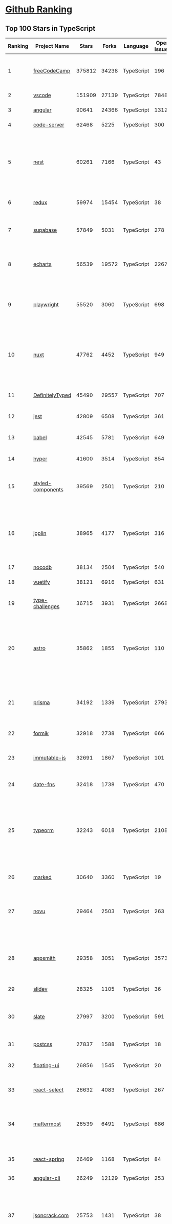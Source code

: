 [Github Ranking](../README.md)
==========

## Top 100 Stars in TypeScript

| Ranking | Project Name | Stars | Forks | Language | Open Issues | Description | Last Commit |
| ------- | ------------ | ----- | ----- | -------- | ----------- | ----------- | ----------- |
| 1 | [freeCodeCamp](https://github.com/freeCodeCamp/freeCodeCamp) | 375812 | 34238 | TypeScript | 196 | freeCodeCamp.org's open-source codebase and curriculum. Learn to code for free. | 2023-10-12T08:50:29Z |
| 2 | [vscode](https://github.com/microsoft/vscode) | 151909 | 27139 | TypeScript | 7848 | Visual Studio Code | 2023-10-12T09:03:54Z |
| 3 | [angular](https://github.com/angular/angular) | 90641 | 24366 | TypeScript | 1312 | The modern web developer’s platform | 2023-10-12T01:25:26Z |
| 4 | [code-server](https://github.com/coder/code-server) | 62468 | 5225 | TypeScript | 300 | VS Code in the browser | 2023-10-12T01:19:45Z |
| 5 | [nest](https://github.com/nestjs/nest) | 60261 | 7166 | TypeScript | 43 | A progressive Node.js framework for building efficient, scalable, and enterprise-grade server-side applications with TypeScript/JavaScript 🚀 | 2023-10-11T17:39:35Z |
| 6 | [redux](https://github.com/reduxjs/redux) | 59974 | 15454 | TypeScript | 38 | Predictable state container for JavaScript apps | 2023-09-20T13:30:59Z |
| 7 | [supabase](https://github.com/supabase/supabase) | 57849 | 5031 | TypeScript | 278 | The open source Firebase alternative. Follow to stay updated about our public Beta. | 2023-10-12T08:56:19Z |
| 8 | [echarts](https://github.com/apache/echarts) | 56539 | 19572 | TypeScript | 2267 | Apache ECharts is a powerful, interactive charting and data visualization library for browser | 2023-10-12T08:57:23Z |
| 9 | [playwright](https://github.com/microsoft/playwright) | 55520 | 3060 | TypeScript | 698 | Playwright is a framework for Web Testing and Automation. It allows testing Chromium, Firefox and WebKit with a single API.  | 2023-10-12T08:07:47Z |
| 10 | [nuxt](https://github.com/nuxt/nuxt) | 47762 | 4452 | TypeScript | 949 | Nuxt is an intuitive and extendable way to create type-safe, performant and production-grade full-stack web apps and websites with Vue 3. | 2023-10-12T08:33:38Z |
| 11 | [DefinitelyTyped](https://github.com/DefinitelyTyped/DefinitelyTyped) | 45490 | 29557 | TypeScript | 707 | The repository for high quality TypeScript type definitions. | 2023-10-12T08:56:15Z |
| 12 | [jest](https://github.com/jestjs/jest) | 42809 | 6508 | TypeScript | 361 | Delightful JavaScript Testing. | 2023-10-12T07:24:35Z |
| 13 | [babel](https://github.com/babel/babel) | 42545 | 5781 | TypeScript | 649 | 🐠 Babel is a compiler for writing next generation JavaScript. | 2023-10-12T08:05:20Z |
| 14 | [hyper](https://github.com/vercel/hyper) | 41600 | 3514 | TypeScript | 854 | A terminal built on web technologies | 2023-10-09T11:31:59Z |
| 15 | [styled-components](https://github.com/styled-components/styled-components) | 39569 | 2501 | TypeScript | 210 | Visual primitives for the component age. Use the best bits of ES6 and CSS to style your apps without stress 💅 | 2023-10-11T20:14:11Z |
| 16 | [joplin](https://github.com/laurent22/joplin) | 38965 | 4177 | TypeScript | 316 | Joplin - the secure note taking and to-do app with synchronisation capabilities for Windows, macOS, Linux, Android and iOS. | 2023-10-12T06:21:18Z |
| 17 | [nocodb](https://github.com/nocodb/nocodb) | 38134 | 2504 | TypeScript | 540 | 🔥 🔥 🔥 Open Source Airtable Alternative | 2023-10-12T06:42:50Z |
| 18 | [vuetify](https://github.com/vuetifyjs/vuetify) | 38121 | 6916 | TypeScript | 631 | 🐉 Vue Component Framework | 2023-10-12T07:38:12Z |
| 19 | [type-challenges](https://github.com/type-challenges/type-challenges) | 36715 | 3931 | TypeScript | 26687 | Collection of TypeScript type challenges with online judge | 2023-10-03T10:31:08Z |
| 20 | [astro](https://github.com/withastro/astro) | 35862 | 1855 | TypeScript | 110 | The web framework that scales with you — Build fast content sites, powerful web applications, dynamic server APIs, and everything in-between ⭐️ Star to support our work! | 2023-10-12T02:55:06Z |
| 21 | [prisma](https://github.com/prisma/prisma) | 34192 | 1339 | TypeScript | 2793 | Next-generation ORM for Node.js & TypeScript \| PostgreSQL, MySQL, MariaDB, SQL Server, SQLite, MongoDB and CockroachDB | 2023-10-12T07:19:31Z |
| 22 | [formik](https://github.com/jaredpalmer/formik) | 32918 | 2738 | TypeScript | 666 | Build forms in React, without the tears 😭  | 2023-10-04T17:29:08Z |
| 23 | [immutable-js](https://github.com/immutable-js/immutable-js) | 32691 | 1867 | TypeScript | 101 | Immutable persistent data collections for Javascript which increase efficiency and simplicity. | 2023-10-04T17:55:46Z |
| 24 | [date-fns](https://github.com/date-fns/date-fns) | 32418 | 1738 | TypeScript | 470 | ⏳ Modern JavaScript date utility library ⌛️ | 2023-10-10T20:00:41Z |
| 25 | [typeorm](https://github.com/typeorm/typeorm) | 32243 | 6018 | TypeScript | 2108 | ORM for TypeScript and JavaScript. Supports MySQL, PostgreSQL, MariaDB, SQLite, MS SQL Server, Oracle, SAP Hana, WebSQL databases. Works in NodeJS, Browser, Ionic, Cordova and Electron platforms. | 2023-10-11T14:38:17Z |
| 26 | [marked](https://github.com/markedjs/marked) | 30640 | 3360 | TypeScript | 19 | A markdown parser and compiler. Built for speed. | 2023-10-11T20:28:50Z |
| 27 | [novu](https://github.com/novuhq/novu) | 29464 | 2503 | TypeScript | 263 | 🔥 The open-source notification infrastructure with fully functional embedded notification center 🚀🚀🚀 | 2023-10-12T08:33:29Z |
| 28 | [appsmith](https://github.com/appsmithorg/appsmith) | 29358 | 3051 | TypeScript | 3573 | Platform to build admin panels, internal tools, and dashboards. Integrates with 15+ databases and any API. | 2023-10-12T08:29:20Z |
| 29 | [slidev](https://github.com/slidevjs/slidev) | 28325 | 1105 | TypeScript | 36 | Presentation Slides for Developers | 2023-10-08T12:20:45Z |
| 30 | [slate](https://github.com/ianstormtaylor/slate) | 27997 | 3200 | TypeScript | 591 | A completely customizable framework for building rich text editors. (Currently in beta.) | 2023-10-04T13:15:59Z |
| 31 | [postcss](https://github.com/postcss/postcss) | 27837 | 1588 | TypeScript | 18 | Transforming styles with JS plugins | 2023-10-10T15:16:08Z |
| 32 | [floating-ui](https://github.com/floating-ui/floating-ui) | 26856 | 1545 | TypeScript | 20 | A JavaScript library to position floating elements and create interactions for them. | 2023-10-09T16:16:51Z |
| 33 | [react-select](https://github.com/JedWatson/react-select) | 26632 | 4083 | TypeScript | 267 | The Select Component for React.js | 2023-10-10T16:55:17Z |
| 34 | [mattermost](https://github.com/mattermost/mattermost) | 26539 | 6491 | TypeScript | 686 | Mattermost is an open source platform for secure collaboration across the entire software development lifecycle.. | 2023-10-12T08:38:47Z |
| 35 | [react-spring](https://github.com/pmndrs/react-spring) | 26469 | 1168 | TypeScript | 84 | ✌️ A spring physics based React animation library | 2023-10-12T07:39:57Z |
| 36 | [angular-cli](https://github.com/angular/angular-cli) | 26249 | 12129 | TypeScript | 253 | CLI tool for Angular | 2023-10-12T08:40:52Z |
| 37 | [jsoncrack.com](https://github.com/AykutSarac/jsoncrack.com) | 25753 | 1431 | TypeScript | 38 | ✨ Innovative and open-source visualization application that transforms various data formats, such as JSON, YAML, XML, CSV and more, into interactive graphs. | 2023-10-09T08:10:53Z |
| 38 | [remix](https://github.com/remix-run/remix) | 24840 | 2056 | TypeScript | 104 | Build Better Websites. Create modern, resilient user experiences with web fundamentals. | 2023-10-12T05:22:00Z |
| 39 | [ink](https://github.com/vadimdemedes/ink) | 24681 | 604 | TypeScript | 44 | 🌈 React for interactive command-line apps | 2023-09-19T11:40:23Z |
| 40 | [editor.js](https://github.com/codex-team/editor.js) | 24558 | 1867 | TypeScript | 484 | A block-style editor with clean JSON output | 2023-10-11T19:00:20Z |
| 41 | [wenyan](https://github.com/wenyan-lang/wenyan) | 19153 | 1096 | TypeScript | 182 | 文言文編程語言 A programming language for the ancient Chinese. | 2023-02-11T22:49:40Z |
| 42 | [next-auth](https://github.com/nextauthjs/next-auth) | 19101 | 2348 | TypeScript | 224 | Authentication for the Web. | 2023-10-12T06:24:27Z |
| 43 | [InvokeAI](https://github.com/invoke-ai/InvokeAI) | 19070 | 2000 | TypeScript | 454 | InvokeAI is a leading creative engine for Stable Diffusion models, empowering professionals, artists, and enthusiasts to generate and create visual media using the latest AI-driven technologies. The solution offers an industry leading WebUI, supports terminal use through a CLI, and serves as the foundation for multiple commercial products. | 2023-10-12T07:46:55Z |
| 44 | [qwik](https://github.com/BuilderIO/qwik) | 18990 | 1091 | TypeScript | 364 | Instant-loading web apps, without effort | 2023-10-11T22:34:42Z |
| 45 | [openai-translator](https://github.com/openai-translator/openai-translator) | 18533 | 1368 | TypeScript | 263 | 基于 ChatGPT API 的划词翻译浏览器插件和跨平台桌面端应用    -    Browser extension and cross-platform desktop application for translation based on ChatGPT API. | 2023-10-10T16:51:03Z |
| 46 | [desktop](https://github.com/desktop/desktop) | 18309 | 9627 | TypeScript | 783 | Focus on what matters instead of fighting with Git. | 2023-10-11T17:44:37Z |
| 47 | [sst](https://github.com/sst/sst) | 17888 | 1507 | TypeScript | 652 | Build modern full-stack applications on AWS | 2023-10-12T06:02:30Z |
| 48 | [redux-thunk](https://github.com/reduxjs/redux-thunk) | 17675 | 1083 | TypeScript | 1 | Thunk middleware for Redux | 2023-09-13T02:58:48Z |
| 49 | [ice](https://github.com/alibaba/ice) | 17656 | 2121 | TypeScript | 287 | 🚀 ice.js: The Progressive App Framework Based On React（基于 React 的渐进式应用框架） | 2023-10-12T07:39:49Z |
| 50 | [darkreader](https://github.com/darkreader/darkreader) | 17447 | 2219 | TypeScript | 997 | Dark Reader Chrome and Firefox extension | 2023-10-11T17:44:02Z |
| 51 | [bit](https://github.com/teambit/bit) | 17048 | 951 | TypeScript | 36 | A tool for development of composable software. | 2023-10-12T04:25:56Z |
| 52 | [Flowise](https://github.com/FlowiseAI/Flowise) | 16623 | 7671 | TypeScript | 192 | Drag & drop UI to build your customized LLM flow | 2023-10-11T19:18:25Z |
| 53 | [CopyTranslator](https://github.com/CopyTranslator/CopyTranslator) | 16353 | 1917 | TypeScript | 113 | Foreign language reading and translation assistant based on copy and translate. | 2023-09-26T12:29:51Z |
| 54 | [sismo-badges](https://github.com/sismo-core/sismo-badges) | 16241 | 731 | TypeScript | 1 | Contracts of the Sismo Badge Minting Protocol  | 2023-10-03T15:47:29Z |
| 55 | [nextui](https://github.com/nextui-org/nextui) | 16076 | 837 | TypeScript | 61 | 🚀   Beautiful, fast and modern React UI library. | 2023-10-11T16:26:25Z |
| 56 | [lit](https://github.com/lit/lit) | 16040 | 829 | TypeScript | 339 | Lit is a simple library for building fast, lightweight web components. | 2023-10-12T03:52:34Z |
| 57 | [vConsole](https://github.com/Tencent/vConsole) | 16036 | 2984 | TypeScript | 50 | A lightweight, extendable front-end developer tool for mobile web page. | 2023-10-06T16:23:38Z |
| 58 | [xterm.js](https://github.com/xtermjs/xterm.js) | 15688 | 1540 | TypeScript | 185 | A terminal for the web | 2023-10-11T05:25:03Z |
| 59 | [face-api.js](https://github.com/justadudewhohacks/face-api.js) | 15506 | 3606 | TypeScript | 421 | JavaScript API for face detection and face recognition in the browser and nodejs with tensorflow.js | 2023-09-03T13:34:38Z |
| 60 | [verdaccio](https://github.com/verdaccio/verdaccio) | 15325 | 1358 | TypeScript | 57 | 📦🔐 A lightweight Node.js private proxy registry | 2023-10-12T00:17:23Z |
| 61 | [SwitchHosts](https://github.com/oldj/SwitchHosts) | 21270 | 2333 | TypeScript | 358 | Switch hosts quickly! | 2023-10-05T17:36:55Z |
| 62 | [outline](https://github.com/outline/outline) | 20666 | 1731 | TypeScript | 68 | The fastest knowledge base for growing teams. Beautiful, realtime collaborative, feature packed, and markdown compatible. | 2023-10-12T04:11:30Z |
| 63 | [bulletproof-react](https://github.com/alan2207/bulletproof-react) | 20309 | 1896 | TypeScript | 36 | 🛡️ ⚛️ A simple, scalable, and powerful architecture for building production ready React applications.  | 2023-08-08T05:55:33Z |
| 64 | [motion](https://github.com/framer/motion) | 20244 | 653 | TypeScript | 309 | Open source, production-ready animation and gesture library for React | 2023-10-06T14:01:22Z |
| 65 | [medusa](https://github.com/medusajs/medusa) | 20122 | 1653 | TypeScript | 200 | Building blocks for digital commerce | 2023-10-12T08:43:36Z |
| 66 | [blueprint](https://github.com/palantir/blueprint) | 20098 | 2137 | TypeScript | 647 | A React-based UI toolkit for the web | 2023-10-11T20:12:08Z |
| 67 | [typescript-book](https://github.com/basarat/typescript-book) | 19867 | 2508 | TypeScript | 112 | :books: The definitive guide to TypeScript and possibly the best TypeScript book :book:. Free and Open Source 🌹 | 2023-08-05T07:27:19Z |
| 68 | [fingerprintjs](https://github.com/fingerprintjs/fingerprintjs) | 19783 | 2182 | TypeScript | 18 | Browser fingerprinting library. Accuracy of this version is 40-60%, accuracy of the commercial Fingerprint Identification is 99.5%. V4 of this library is BSL licensed. | 2023-10-11T09:05:01Z |
| 69 | [react-dnd](https://github.com/react-dnd/react-dnd) | 19763 | 1960 | TypeScript | 395 | Drag and Drop for React | 2023-09-20T22:07:54Z |
| 70 | [squoosh](https://github.com/GoogleChromeLabs/squoosh) | 19669 | 1371 | TypeScript | 119 | Make images smaller using best-in-class codecs, right in the browser. | 2023-10-04T20:26:42Z |
| 71 | [nx](https://github.com/nrwl/nx) | 19657 | 2006 | TypeScript | 677 | Smart, Fast and Extensible Build System | 2023-10-12T08:41:26Z |
| 72 | [immich](https://github.com/immich-app/immich) | 19374 | 790 | TypeScript | 203 | Self-hosted photo and video backup solution directly from your mobile phone. | 2023-10-12T08:56:56Z |
| 73 | [budibase](https://github.com/Budibase/budibase) | 19198 | 1251 | TypeScript | 540 | Low code platform for creating internal tools, workflows, and admin panels in minutes. Supports PostgreSQL, MySQL, MSSQL, MongoDB, Rest API, Docker, K8s, and more 🚀. Budibase, the low code platform you'll enjoy using ⚡   | 2023-10-12T09:03:55Z |
| 74 | [Bilibili-Evolved](https://github.com/the1812/Bilibili-Evolved) | 19166 | 1507 | TypeScript | 372 | 强大的哔哩哔哩增强脚本 | 2023-10-12T00:45:18Z |
| 75 | [next-auth](https://github.com/nextauthjs/next-auth) | 19101 | 2348 | TypeScript | 224 | Authentication for the Web. | 2023-10-12T06:24:27Z |
| 76 | [InvokeAI](https://github.com/invoke-ai/InvokeAI) | 19070 | 2000 | TypeScript | 454 | InvokeAI is a leading creative engine for Stable Diffusion models, empowering professionals, artists, and enthusiasts to generate and create visual media using the latest AI-driven technologies. The solution offers an industry leading WebUI, supports terminal use through a CLI, and serves as the foundation for multiple commercial products. | 2023-10-12T07:46:55Z |
| 77 | [qwik](https://github.com/BuilderIO/qwik) | 18990 | 1091 | TypeScript | 364 | Instant-loading web apps, without effort | 2023-10-11T22:34:42Z |
| 78 | [apollo-client](https://github.com/apollographql/apollo-client) | 18957 | 2605 | TypeScript | 468 | :rocket:  A fully-featured, production ready caching GraphQL client for every UI framework and GraphQL server. | 2023-10-11T11:02:58Z |
| 79 | [grapesjs](https://github.com/GrapesJS/grapesjs) | 18786 | 3593 | TypeScript | 14 | Free and Open source Web Builder Framework. Next generation tool for building templates without coding | 2023-10-09T19:46:57Z |
| 80 | [desktop](https://github.com/desktop/desktop) | 18309 | 9627 | TypeScript | 783 | Focus on what matters instead of fighting with Git. | 2023-10-11T17:44:37Z |
| 81 | [leon](https://github.com/leon-ai/leon) | 13605 | 1135 | TypeScript | 68 | 🧠 Leon is your open-source personal assistant. | 2023-09-29T19:39:16Z |
| 82 | [tinymce](https://github.com/tinymce/tinymce) | 13546 | 2119 | TypeScript | 1206 | The world's #1 JavaScript library for rich text editing. Available for React, Vue and Angular | 2023-10-12T08:15:46Z |
| 83 | [gpt4-pdf-chatbot-langchain](https://github.com/mayooear/gpt4-pdf-chatbot-langchain) | 13398 | 2893 | TypeScript | 47 | GPT4 & LangChain Chatbot for large PDF docs | 2023-08-27T17:12:09Z |
| 84 | [jupyterlab](https://github.com/jupyterlab/jupyterlab) | 13310 | 2838 | TypeScript | 2333 | JupyterLab computational environment. | 2023-10-12T08:54:48Z |
| 85 | [chatgpt-google-extension](https://github.com/wong2/chatgpt-google-extension) | 13281 | 1523 | TypeScript | 91 | This project is deprecated. Check my new project ChatHub: | 2023-09-19T06:29:11Z |
| 86 | [chartist](https://github.com/chartist-js/chartist) | 13277 | 2604 | TypeScript | 197 | Simple responsive charts | 2023-10-06T02:00:03Z |
| 87 | [react-redux-typescript-guide](https://github.com/piotrwitek/react-redux-typescript-guide) | 13241 | 1086 | TypeScript | 30 | The complete guide to static typing in "React & Redux" apps using TypeScript | 2022-05-31T09:59:57Z |
| 88 | [tfjs-models](https://github.com/tensorflow/tfjs-models) | 13238 | 4208 | TypeScript | 0 | Pretrained models for TensorFlow.js | 2023-10-06T11:00:22Z |
| 89 | [tremor](https://github.com/tremorlabs/tremor) | 13147 | 361 | TypeScript | 56 | The React library to build dashboards fast. | 2023-10-12T00:23:13Z |
| 90 | [react-jsonschema-form](https://github.com/rjsf-team/react-jsonschema-form) | 13091 | 2125 | TypeScript | 245 | A React component for building Web forms from JSON Schema. | 2023-10-11T18:21:16Z |
| 91 | [million](https://github.com/aidenybai/million) | 12909 | 447 | TypeScript | 92 | Make React Faster. Automatically. | 2023-10-12T08:43:22Z |
| 92 | [payload](https://github.com/payloadcms/payload) | 12800 | 708 | TypeScript | 36 | The best way to build a modern backend + admin UI. No black magic, all TypeScript, and fully open-source, Payload is both an app framework and a headless CMS. | 2023-10-12T03:27:15Z |
| 93 | [turbolinks](https://github.com/turbolinks/turbolinks) | 12780 | 636 | TypeScript | 71 | Turbolinks makes navigating your web application faster | 2021-08-11T02:49:14Z |
| 94 | [redux-persist](https://github.com/rt2zz/redux-persist) | 12724 | 876 | TypeScript | 502 | persist and rehydrate a redux store | 2023-06-16T21:44:39Z |
| 95 | [wechat-chatgpt](https://github.com/fuergaosi233/wechat-chatgpt) | 12674 | 3947 | TypeScript | 53 | Use ChatGPT On Wechat via wechaty | 2023-05-05T20:16:17Z |
| 96 | [amplication](https://github.com/amplication/amplication) | 12552 | 1239 | TypeScript | 528 | 🔥🔥🔥 Open-source backend development platform. Build production-ready services without wasting time on repetitive coding. | 2023-10-12T07:54:39Z |
| 97 | [siyuan](https://github.com/siyuan-note/siyuan) | 12408 | 942 | TypeScript | 68 | A privacy-first, self-hosted, fully open source personal knowledge management software, written in typescript and golang. | 2023-10-12T08:37:46Z |
| 98 | [lowcode-engine](https://github.com/alibaba/lowcode-engine) | 12368 | 2175 | TypeScript | 412 | An enterprise-class low-code technology stack with scale-out design / 一套面向扩展设计的企业级低代码技术体系 | 2023-10-12T08:15:28Z |
| 99 | [crystal](https://github.com/graphile/crystal) | 12190 | 567 | TypeScript | 35 | 🔮 Graphile's Crystal Monorepo; home to Grafast, PostGraphile, pg-introspection, pg-sql2 and much more! | 2023-10-11T12:50:10Z |
| 100 | [ts-node](https://github.com/TypeStrong/ts-node) | 12154 | 515 | TypeScript | 153 | TypeScript execution and REPL for node.js | 2023-10-05T21:51:56Z |

